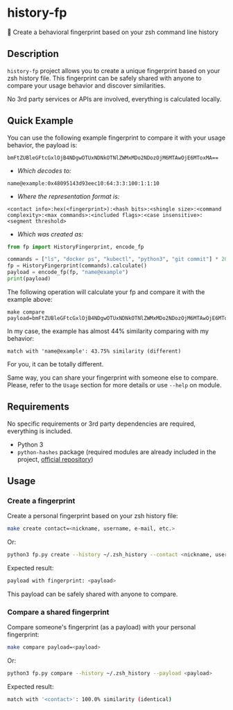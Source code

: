 # history-fp
:feet: Create a behavioral fingerprint based on your zsh command line history

## Description
`history-fp` project allows you to create a unique fingerprint based on your zsh history file. 
This fingerprint can be safely shared with anyone to compare your usage behavior and discover similarities.

No 3rd party services or APIs are involved, everything is calculated locally.

## Quick Example
You can use the following example fingerprint to compare it with your usage behavior, the payload is:
```
bmFtZUBleGFtcGxlOjB4NDgwOTUxNDNkOTNlZWMxMDo2NDozOjM6MTAwOjE6MToxMA==
```
- _Which decodes to:_
```
name@example:0x48095143d93eec10:64:3:3:100:1:1:10
```
- _Where the representation format is:_
```
<contact info>:hex(<fingerprint>):<hash bits>:<shingle size>:<command complexity>:<max commands>:<included flags>:<case insensitive>:<segment threshold>
```
- _Which was created as:_
```python
from fp import HistoryFingerprint, encode_fp

commands = ["ls", "docker ps", "kubectl", "python3", "git commit"] * 20  # example
fp = HistoryFingerprint(commands).calculate()
payload = encode_fp(fp, "name@example")
print(payload)
```
The following operation will calculate your fp and compare it with the example above:
```
make compare payload=bmFtZUBleGFtcGxlOjB4NDgwOTUxNDNkOTNlZWMxMDo2NDozOjM6MTAwOjE6MToxMA==
```
In my case, the example has almost 44% similarity comparing with my behavior:
```
match with 'name@example': 43.75% similarity (different)
```
For you, it can be totally different.

Same way, you can share your fingerprint with someone else to compare. Please, refer to the `Usage` section for more details or use `--help` on module.


## Requirements
No specific requirements or 3rd party dependencies are required, everything is included.
- Python 3
- `python-hashes` package (required modules are already included in the project, [official repository](https://github.com/sean-public/python-hashes))

## Usage
### Create a fingerprint
Create a personal fingerprint based on your zsh history file:
```bash
make create contact=<nickname, username, e-mail, etc.>
```
Or:
```bash
python3 fp.py create --history ~/.zsh_history --contact <nickname, username, e-mail, etc.>
```
Expected result:
```bash
payload with fingerprint: <payload>
```
This payload can be safely shared with anyone to compare.

### Compare a shared fingerprint
Compare someone's fingerprint (as a payload) with your personal fingerprint:
```bash
make compare payload=<payload>
```
Or:
```bash
python3 fp.py compare --history ~/.zsh_history --payload <payload>
```
Expected result:
```bash
match with '<contact>': 100.0% similarity (identical)
```
